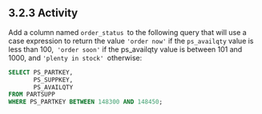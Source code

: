 ## 3.2.3  Activity

Add a column named `order_status `to the following query that will use a case expression to return the value `'order now'` if the `ps_availqty` value is less than 100,` 'order soon'` if the ps_availqty value is between 101 and 1000, and `'plenty in stock' `otherwise:

```sql
SELECT PS_PARTKEY, 
       PS_SUPPKEY, 
       PS_AVAILQTY
FROM PARTSUPP
WHERE PS_PARTKEY BETWEEN 148300 AND 148450;
```

